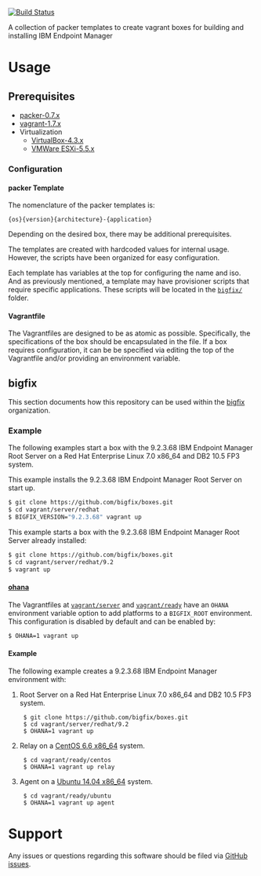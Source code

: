 [![Build Status](https://travis-ci.org/bigfix/boxes.svg?branch=master)](https://travis-ci.org/bigfix/boxes)

A collection of packer templates to create vagrant boxes for building and installing IBM Endpoint Manager

# Usage
## Prerequisites
- [packer-0.7.x](http://www.packer.io/downloads.html)
- [vagrant-1.7.x](http://www.vagrantup.com/downloads.html)
- Virtualization
	- [VirtualBox-4.3.x](https://www.virtualbox.org/wiki/Downloads)
	- [VMWare ESXi-5.5.x](http://www.vmware.com/products/esxi-and-esx/)

### Configuration
#### packer Template
The nomenclature of the packer templates is:

```
{os}{version}{architecture}-{application}
```

Depending on the desired box, there may be additional prerequisites.

The templates are created with hardcoded values for internal usage. However, the scripts have been organized for easy configuration.

Each template has variables at the top for configuring the name and iso. And as previously mentioned, a template may have provisioner scripts that require specific applications. These scripts will be located in the [`bigfix/`](bigfix/) folder.

#### Vagrantfile
The Vagrantfiles are designed to be as atomic as possible. Specifically, the specifications of the box should be encapsulated in the file. If a box requires configuration, it can be be specified via editing the top of the Vagrantfile and/or providing an environment variable.

## bigfix
This section documents how this repository can be used within the [bigfix](http://platdev.sfolab.ibm.com/) organization.

### Example
The following examples start a box with the 9.2.3.68 IBM Endpoint Manager Root Server on a Red Hat Enterprise Linux 7.0 x86_64 and DB2 10.5 FP3 system.

This example installs the 9.2.3.68 IBM Endpoint Manager Root Server on start up.

```bash
$ git clone https://github.com/bigfix/boxes.git
$ cd vagrant/server/redhat
$ BIGFIX_VERSION="9.2.3.68" vagrant up
```

This example starts a box with the 9.2.3.68 IBM Endpoint Manager Root Server already installed:

```bash
$ git clone https://github.com/bigfix/boxes.git
$ cd vagrant/server/redhat/9.2
$ vagrant up
```

#### [ohana](https://youtu.be/-U0xGBNl2fE)
The Vagrantfiles at [`vagrant/server`](vagrant/server) and [`vagrant/ready`](vagrant/ready) have an `OHANA` environment variable option to add platforms to a `BIGFIX_ROOT` environment. This configuration is disabled by default and can be enabled by:

```bash
$ OHANA=1 vagrant up
```

#### Example
The following example creates a 9.2.3.68 IBM Endpoint Manager environment with:

1. Root Server on a Red Hat Enterprise Linux 7.0 x86_64 and DB2 10.5 FP3 system.

        $ git clone https://github.com/bigfix/boxes.git
        $ cd vagrant/server/redhat/9.2
        $ OHANA=1 vagrant up

2. Relay on a [CentOS 6.6 x86_64](https://atlas.hashicorp.com/chef/boxes/centos-6.6) system.

        $ cd vagrant/ready/centos
        $ OHANA=1 vagrant up relay

3. Agent on a [Ubuntu 14.04 x86_64](https://atlas.hashicorp.com/ubuntu/boxes/trusty64) system.

        $ cd vagrant/ready/ubuntu
        $ OHANA=1 vagrant up agent

# Support
Any issues or questions regarding this software should be filed via [GitHub issues](https://github.com/bigfix/boxes/issues).
